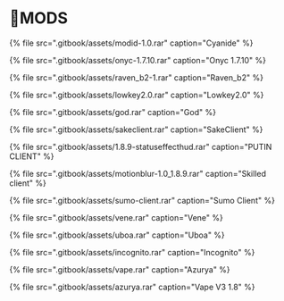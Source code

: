 # 📁MODS

{% file src=".gitbook/assets/modid-1.0.rar" caption="Cyanide" %}

{% file src=".gitbook/assets/onyc-1.7.10.rar" caption="Onyc 1.7.10" %}

{% file src=".gitbook/assets/raven\_b2-1.rar" caption="Raven\_b2" %}

{% file src=".gitbook/assets/lowkey2.0.rar" caption="Lowkey2.0" %}

{% file src=".gitbook/assets/god.rar" caption="God" %}

{% file src=".gitbook/assets/sakeclient.rar" caption="SakeClient" %}

{% file src=".gitbook/assets/1.8.9-statuseffecthud.rar" caption="PUTIN CLIENT" %}

{% file src=".gitbook/assets/motionblur-1.0\_1.8.9.rar" caption="Skilled client" %}

{% file src=".gitbook/assets/sumo-client.rar" caption="Sumo Client" %}

{% file src=".gitbook/assets/vene.rar" caption="Vene" %}

{% file src=".gitbook/assets/uboa.rar" caption="Uboa" %}

{% file src=".gitbook/assets/incognito.rar" caption="Incognito" %}

{% file src=".gitbook/assets/vape.rar" caption="Azurya" %}

{% file src=".gitbook/assets/azurya.rar" caption="Vape V3 1.8" %}



